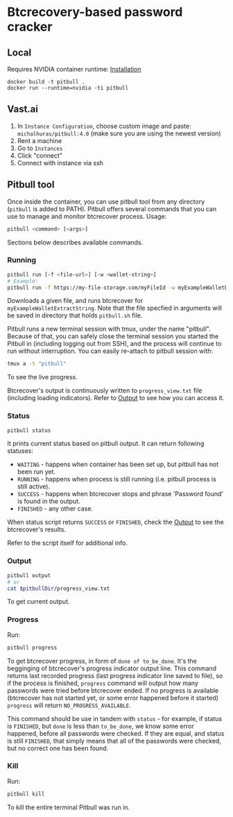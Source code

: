 # Btcrecovery-based password cracker

## Local

Requires NVIDIA container runtime: [Installation](https://docs.nvidia.com/datacenter/cloud-native/container-toolkit/install-guide.html)

```
docker build -t pitbull .
docker run --runtime=nvidia -ti pitbull
```

## Vast.ai
1. In `Instance Configuration`, choose custom image and paste: `michalhuras/pitbull:4.0` (make sure you are using the newest version)
2. Rent a machine
3. Go to `Instances`
4. Click "connect"
5. Connect with instance via ssh

## Pitbull tool
Once inside the container, you can use pitbull tool from any directory (`pitbull` is added to PATH). Pitbull offers several commands that you can use to manage and monitor btcrecover process.
Usage:
```bash
pitbull <command> [<args>]
```
Sections below describes available commands.

### Running
```bash
pitbull run [-f <file-url>] [-w <wallet-string>]
# Example:
pitbull run -f https://my-file-storage.com/myFileId -w myExampleWalletExtractString
```

Downloads a given file, and runs btcrecover for `myExampleWalletExtractString`.
Note that the file specfied in arguments will be saved in directory  that holds `pitbull.sh` file.

Pitbull runs a new terminal session with tmux, under the name "pitbull". Because of that, you can safely close the terminal session you started the Pitbull in (including logging out from SSH), and the process will continue to run without interruption. 
You can easily re-attach to pitbull session with:
```bash
tmux a -t "pitbull"
```
To see the live progress.

Btcrecover's output is continuously written to `progress_view.txt` file (including loading indicators). Refer to [Output](#output) to see how you can access it.

### Status
```bash
pitbull status
```
It prints current status based on pitbull output. It can return following statuses:
* `WAITING` - happens when container has been set up, but pitbull has not been run yet.
* `RUNNING` - happens when process is still running (i.e. pitbull process is still active).
* `SUCCESS` - happens when btcrecover stops and phrase 'Password found' is found in the output.
* `FINISHED` - any other case.

When status script returns `SUCCESS` or `FINISHED`, check the [Output](#output) to see the btcrecover's results.

Refer to the script itself for additional info.

### Output
```bash
pitbull output
# or
cat $pitbullDir/progress_view.txt
```
To get current output.

### Progress
Run:
```bash
pitbull progress
```
To get btcrecover progress, in form of `done of to_be_done`. It's the begginging of btcrecover's progress indicator output line. This command returns last recorded progress (last progress indicator line saved to file), so if the process is finished, `progress` command will output how many passwords were tried before btcrecover ended. If no progress is available (btcrecover has not started yet, or some error happened before it started) `progress` will return `NO_PROGRESS_AVAILABLE`.

This command should be use in tandem with `status` - for example, if status is `FINISHED`, but `done` is less than `to_be_done`, we know some error happened, before all passwords were checked. If they are equal, and status is still `FINISHED`, that simply means that all of the passwords were checked, but no correct one has been found. 

### Kill
Run:
```bash
pitbull kill
```
To kill the entire terminal Pitbull was run in.
